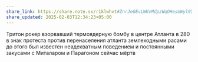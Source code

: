 ```yaml
---
share_link: https://share.note.sx/r1klwhvt#ZnrJeGEvLWKvMdpzWqOHesmWyl95kcjCsM4HiJQPG8s
share_updated: 2025-02-03T12:34:23+05:00
---
```

Тритон рокер взорвавший термоядерную бомбу в центре Атланта в 280 в знак протеста против перенаселения атланта землеходными расами до этого был известен неадекватным поведением и постоянными закусами с Миталаром и Парагоном сейчас мёртв